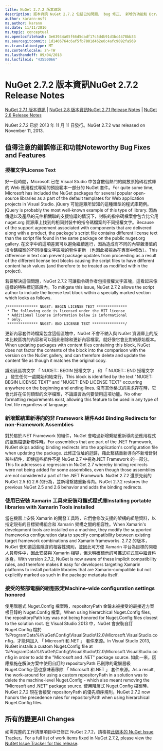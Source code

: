 ```yaml
---
title: NuGet 2.7.2 版本資訊
description: 版本資訊 NuGet 2.7.2 包括已知問題、 bug 修正、 新增的功能和 Dcr。
author: karann-msft
ms.author: karann
ms.date: 11/11/2016
ms.topic: conceptual
ms.openlocfilehash: 3e63944a05f66d5dadf17c5d4b91d3bc4478bb33
ms.sourcegitcommit: 1d1406764c6af5fb7801d462e0c4afc9092fa569
ms.translationtype: MT
ms.contentlocale: zh-TW
ms.lasthandoff: 09/04/2018
ms.locfileid: "43550066"
---
```

# <a name="nuget-272-release-notes"></a><span data-ttu-id="435cc-103">NuGet 2.7.2 版本資訊</span><span class="sxs-lookup"><span data-stu-id="435cc-103">NuGet 2.7.2 Release Notes</span></span>

<span data-ttu-id="435cc-104">[NuGet 2.7.1 版本資訊](../release-notes/nuget-2.7.1.md) | [NuGet 2.8 版本資訊](../release-notes/nuget-2.8.md)</span><span class="sxs-lookup"><span data-stu-id="435cc-104">[NuGet 2.7.1 Release Notes](../release-notes/nuget-2.7.1.md) | [NuGet 2.8 Release Notes](../release-notes/nuget-2.8.md)</span></span>

<span data-ttu-id="435cc-105">NuGet 2.7.2 已於 2013 年 11 月 11 日發行。</span><span class="sxs-lookup"><span data-stu-id="435cc-105">NuGet 2.7.2 was released on November 11, 2013.</span></span>

## <a name="noteworthy-bug-fixes-and-features"></a><span data-ttu-id="435cc-106">值得注意的錯誤修正和功能</span><span class="sxs-lookup"><span data-stu-id="435cc-106">Noteworthy Bug Fixes and Features</span></span>

### <a name="license-text"></a><span data-ttu-id="435cc-107">授權文字</span><span class="sxs-lookup"><span data-stu-id="435cc-107">License Text</span></span>
<span data-ttu-id="435cc-108">好一段時間，Microsoft 已在 Visual Studio 中包含數個熱門的開放原始碼程式庫的 Web 應用程式專案的預設範本一部分的 NuGet 套件。</span><span class="sxs-lookup"><span data-stu-id="435cc-108">For quite some time, Microsoft has included the NuGet packages for several popular open-source libraries as a part of the default templates for Web application projects in Visual Studio.</span></span> <span data-ttu-id="435cc-109">jQuery 可能是眾所皆知的這種類型的程式庫範例。</span><span class="sxs-lookup"><span data-stu-id="435cc-109">jQuery is probably the most well-known example of this type of library.</span></span> <span data-ttu-id="435cc-110">因為傳遞以及產品的元件相關聯的支援協議的情況下，封裝的指令碼檔案會包含比公用 nuget.org 資源庫上找到的相同封裝中的指令碼檔案的不同授權文字。</span><span class="sxs-lookup"><span data-stu-id="435cc-110">Because of the support agreement associated with components that are delivered along with a product, the package's script file contains different license text than the script file found in the same package on the public nuget.org gallery.</span></span> <span data-ttu-id="435cc-111">在文字中的這項差異可以避免繼續進行，因為造成有不同的內容雜湊值的指令碼檔案的不同授權文字區塊的套件更新 （也因此被視為在專案中修改）。</span><span class="sxs-lookup"><span data-stu-id="435cc-111">This difference in text can prevent package updates from proceeding as a result of the different license text blocks causing the script files to have different content hash values (and therefore to be treated as modified within the project).</span></span>

<span data-ttu-id="435cc-112">若要解決這個問題，NuGet 2.7.2 可讓指令碼作者包括授權文字區塊，這看起來像這樣的特殊標記區段內。</span><span class="sxs-lookup"><span data-stu-id="435cc-112">To mitigate this issue, NuGet 2.7.2 allows the script author to include the license text block within a specially marked section which looks as follows.</span></span>

    /************** NUGET: BEGIN LICENSE TEXT **************
     * The following code is licensed under the MIT license
     * Additional license information below is informational
     * only.
     ************** NUGET: END LICENSE TEXT ***************/

<span data-ttu-id="435cc-113">更新內容套件時檔案包含這個區塊中，NuGet 不會不納入與 NuGet 資源庫上的版本比較區塊的內容和可以因此刪除和更新內容檔案，就好像它會比對的原始複本。</span><span class="sxs-lookup"><span data-stu-id="435cc-113">When updating packages with content files containing this block, NuGet does not factor the contents of the block into the comparison with the version on the NuGet gallery, and can therefore delete and update the content file as though it matches the original copy.</span></span>

<span data-ttu-id="435cc-114">識別此區塊文字 「 NUGET:: BEGIN 授權文字 」 和 「 NUGET:: END 授權文字 」 發生任何一處開始和結束行。</span><span class="sxs-lookup"><span data-stu-id="435cc-114">This block is identified by the text "NUGET: BEGIN LICENSE TEXT" and "NUGET: END LICENSE TEXT" occurring anywhere on the beginning and ending lines.</span></span>  <span data-ttu-id="435cc-115">沒有其他格式的需求存在時，它會允許在任何類型的文字檔案，不論語言為何要使用這項功能。</span><span class="sxs-lookup"><span data-stu-id="435cc-115">No other formatting requirements exist, allowing this feature to be used in any type of text file regardless of language.</span></span>

### <a name="add-binding-redirects-for-non-framework-assemblies"></a><span data-ttu-id="435cc-116">新增繫結重新導向的非 Framework 組件</span><span class="sxs-lookup"><span data-stu-id="435cc-116">Add Binding Redirects for non-Framework Assemblies</span></span>
<span data-ttu-id="435cc-117">對於屬於.NET Framework 的組件，NuGet 會略過新增繫結重新導向至應用程式的組態檔更新套件時。</span><span class="sxs-lookup"><span data-stu-id="435cc-117">For assemblies that are part of the .NET Framework, NuGet skips adding binding redirects into the application's configuration file when updating the package.</span></span> <span data-ttu-id="435cc-118">此修正位址的迴歸，藉此繫結重新導向不新增針對某些組件，即使這些組件不是 NuGet 2.7 中視為.NET Framework 的一部分。</span><span class="sxs-lookup"><span data-stu-id="435cc-118">This fix addresses a regression in NuGet 2.7 whereby binding redirects were not being added for some assemblies, even though those assemblies are not considered a part of the .NET Framework.</span></span> <span data-ttu-id="435cc-119">NuGet 2.7.2 還原先前的 NuGet 2.5 和 2.6 的行為，並新增繫結重新導向。</span><span class="sxs-lookup"><span data-stu-id="435cc-119">NuGet 2.7.2 restores the previous NuGet 2.5 and 2.6 behavior and adds the binding redirects.</span></span>

### <a name="installing-portable-libraries-with-xamarin-tools-installed"></a><span data-ttu-id="435cc-120">使用已安裝 Xamarin 工具來安裝可攜式程式庫</span><span class="sxs-lookup"><span data-stu-id="435cc-120">Installing portable libraries with Xamarin Tools installed</span></span>
<span data-ttu-id="435cc-121">當在機器上安裝 Xamarin 的開發工具時，它們會修改支援的架構的組態資料，以指定現有的目標架構組合和 Xamarin 架構之間的相容性。</span><span class="sxs-lookup"><span data-stu-id="435cc-121">When Xamarin's development tools are installed on a machine, they modify the supported frameworks configuration data to specify compatibility between existing target framework combinations and Xamarin frameworks.</span></span> <span data-ttu-id="435cc-122">2.7.2 的版本，NuGet 會知道這些隱含的相容性規則，並因此可方便 Xamarin 平台為目標的開發人員套件中，因此安裝與 Xamarin 相容，但未明確標示的可攜式程式庫中繼資料本身。</span><span class="sxs-lookup"><span data-stu-id="435cc-122">With version 2.7.2, NuGet is now aware of these implicit compatibility rules, and therefore makes it easy for developers targeting Xamarin platforms to install portable libraries that are Xamarin-compatible but not explicitly marked as such in the package metadata itself.</span></span>

### <a name="machine-wide-configuration-settings-honored"></a><span data-ttu-id="435cc-123">接受的整部電腦的組態設定</span><span class="sxs-lookup"><span data-stu-id="435cc-123">Machine-wide configuration settings honored</span></span>
<span data-ttu-id="435cc-124">使用階層式 Nuget.Config 檔案時，repositoryPath 金鑰未被接受的最接近方案根目錄的 Nuget.Config 檔案。</span><span class="sxs-lookup"><span data-stu-id="435cc-124">When using hierarchical Nuget.Config files, the repositoryPath key was not being honored for Nuget.Config files closest to the solution root.</span></span> <span data-ttu-id="435cc-125">在 Visual Studio 2013 中，NuGet 會安裝自訂 Nuget.Config 檔於 %ProgramData%\NuGet\Config\VisualStudio\12.0\Microsoft.VisualStudio.config，才能夠加入 「 Microsoft 和.NET 」 套件來源。</span><span class="sxs-lookup"><span data-stu-id="435cc-125">In Visual Studio 2013, NuGet installs a custom Nuget.Config file at %ProgramData%\NuGet\Config\VisualStudio\12.0\Microsoft.VisualStudio.config in order to add the "Microsoft and .NET" package source.</span></span> <span data-ttu-id="435cc-126">如此一來，因應措施在解決方案中使用自訂的 repositoryPath 已刪除的電腦層級 Nuget.Config-這也意味著移除 「 Microsoft 和.NET 」 套件來源。</span><span class="sxs-lookup"><span data-stu-id="435cc-126">As a result, the work-around for using a custom repositoryPath in a solution was to delete the machine-level Nuget.Config - which also meant removing the "Microsoft and .NET" package source.</span></span> <span data-ttu-id="435cc-127">使用階層式 Nuget.Config 檔案時，NuGet 2.7.2 現在會接受 repositoryPath 的優先順序規則。</span><span class="sxs-lookup"><span data-stu-id="435cc-127">NuGet 2.7.2 now honors the precedence rules for repositoryPath when using hierarchical Nuget.Config files.</span></span>

## <a name="all-changes"></a><span data-ttu-id="435cc-128">所有的變更</span><span class="sxs-lookup"><span data-stu-id="435cc-128">All Changes</span></span>
<span data-ttu-id="435cc-129">如需完整的工作清單項目中已修正 NuGet 2.7.2，請檢視[此版本的 NuGet Issue Tracker](https://nuget.codeplex.com/workitem/list/advanced?keyword=&status=All&type=All&priority=All&release=NuGet%202.7.2&assignedTo=All&component=All&sortField=LastUpdatedDate&sortDirection=Descending&page=0&reasonClosed=Fixed)。</span><span class="sxs-lookup"><span data-stu-id="435cc-129">For a full list of work items fixed in NuGet 2.7.2, please view the [NuGet Issue Tracker for this release](https://nuget.codeplex.com/workitem/list/advanced?keyword=&status=All&type=All&priority=All&release=NuGet%202.7.2&assignedTo=All&component=All&sortField=LastUpdatedDate&sortDirection=Descending&page=0&reasonClosed=Fixed).</span></span>

